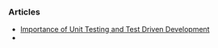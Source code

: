 ### Articles
- [Importance of Unit Testing and Test Driven Development](https://blog.xnsio.com/2011/11/01/importance-of-unit-testing-and-test-driven-development-tdd/)
- 